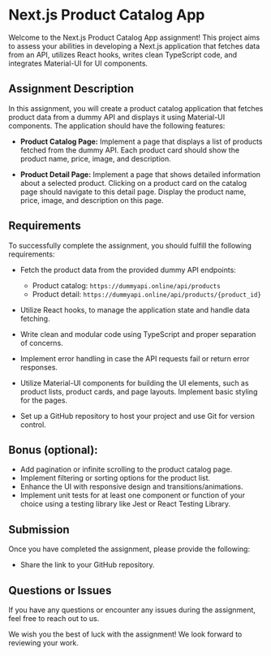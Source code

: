 # Next.js Product Catalog App

Welcome to the Next.js Product Catalog App assignment! This project aims to assess your abilities in developing a Next.js application that fetches data from an API, utilizes React hooks, writes clean TypeScript code, and integrates Material-UI for UI components.

## Assignment Description

In this assignment, you will create a product catalog application that fetches product data from a dummy API and displays it using Material-UI components. The application should have the following features:

- **Product Catalog Page:** Implement a page that displays a list of products fetched from the dummy API. Each product card should show the product name, price, image, and description.

- **Product Detail Page:** Implement a page that shows detailed information about a selected product. Clicking on a product card on the catalog page should navigate to this detail page. Display the product name, price, image, and description on this page.

## Requirements

To successfully complete the assignment, you should fulfill the following requirements:


- Fetch the product data from the provided dummy API endpoints:
    - Product catalog: `https://dummyapi.online/api/products`
    - Product detail: `https://dummyapi.online/api/products/{product_id}`

- Utilize React hooks, to manage the application state and handle data fetching.

- Write clean and modular code using TypeScript and proper separation of concerns.

- Implement error handling in case the API requests fail or return error responses.

- Utilize Material-UI components for building the UI elements, such as product lists, product cards, and page layouts. Implement basic styling for the pages.

- Set up a GitHub repository to host your project and use Git for version control.

## Bonus (optional):
- Add pagination or infinite scrolling to the product catalog page.
- Implement filtering or sorting options for the product list.
- Enhance the UI with responsive design and transitions/animations.
- Implement unit tests for at least one component or function of your choice using a testing library like Jest or React Testing Library.

## Submission

Once you have completed the assignment, please provide the following:

- Share the link to your GitHub repository.

## Questions or Issues

If you have any questions or encounter any issues during the assignment, feel free to reach out to us.

We wish you the best of luck with the assignment! We look forward to reviewing your work.



